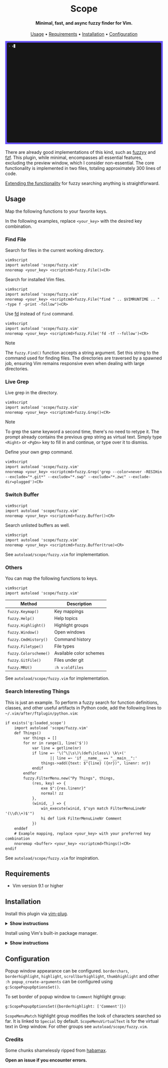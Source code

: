 <h1 align="center"> Scope </h1>

<h4 align="center"> Minimal, fast, and async fuzzy finder for Vim. </h4>

<p align="center">
  <a href="#usage">Usage</a> •
  <a href="#requirements">Requirements</a> •
  <a href="#installation">Installation</a> •
  <a href="#configuration">Configuration</a>
</p>

![Demo](img/demo.gif)

There are already good implementations of this kind, such as [fuzzyy](https://github.com/Donaldttt/fuzzyy) and
[fzf](https://github.com/junegunn/fzf). This plugin, while minimal, encompasses all essential features, excluding the preview window, which I consider non-essential. The core functionality is implemented in two files, totaling approximately 300 lines of code.

<a href="#Search-Interesting-Things">Extending the functionality</a> for fuzzy searching anything is straightforward.

## Usage

Map the following functions to your favorite keys.

In the following examples, replace `<your_key>` with the desired key combination.

### Find File

Search for files in the current working directory.

```
vim9script
import autoload 'scope/fuzzy.vim'
nnoremap <your_key> <scriptcmd>fuzzy.File()<CR>
```

Search for installed Vim files.

```
vim9script
import autoload 'scope/fuzzy.vim'
nnoremap <your_key> <scriptcmd>fuzzy.File("find " .. $VIMRUNTIME .. " -type f -print -follow")<CR>
```

Use [fd](https://github.com/sharkdp/fd) instead of `find` command.

```
vim9script
import autoload 'scope/fuzzy.vim'
nnoremap <your_key> <scriptcmd>fuzzy.File('fd -tf --follow')<CR>
```

> [!NOTE]
> The `fuzzy.Find()` function accepts a string argument. Set this string to the command used for finding files. The directories are traversed by a spawned job, ensuring Vim remains responsive even when dealing with large directories.

### Live Grep

Live grep in the directory.

```
vim9script
import autoload 'scope/fuzzy.vim'
nnoremap <your_key> <scriptcmd>fuzzy.Grep()<CR>
```

> [!NOTE]
> To grep the same keyword a second time, there's no need to retype it. The prompt already contains the previous grep string as virtual text. Simply type `<Right>` or `<PgDn>` key to fill in and continue, or type over it to dismiss.

Define your own grep command.

```
vim9script
import autoload 'scope/fuzzy.vim'
nnoremap <your_key> <scriptcmd>fuzzy.Grep('grep --color=never -RESIHin --exclude="*.git*" --exclude="*.swp" --exclude="*.zwc" --exclude-dir=plugged')<CR>
```

### Switch Buffer

```
vim9script
import autoload 'scope/fuzzy.vim'
nnoremap <your_key> <scriptcmd>fuzzy.Buffer()<CR>
```

Search unlisted buffers as well.

```
vim9script
import autoload 'scope/fuzzy.vim'
nnoremap <your_key> <scriptcmd>fuzzy.Buffer(true)<CR>
```

See `autoload/scope/fuzzy.vim` for implementation.

### Others

You can map the following functions to keys.

```
vim9script
import autoload 'scope/fuzzy.vim'
```

Method|Description
------|-----------
`fuzzy.Keymap()` | Key mappings
`fuzzy.Help()` | Help topics
`fuzzy.Highlight()` | Highlight groups
`fuzzy.Window()` | Open windows
`fuzzy.CmdHistory()` | Command history
`fuzzy.Filetype()` | File types
`fuzzy.Colorscheme()` | Available color schemes
`fuzzy.GitFile()` | Files under git
`fuzzy.MRU()` | `:h v:oldfiles`

See `autoload/scope/fuzzy.vim` for implementation.

### Search Interesting Things

This is just an example. To perform a fuzzy search for function definitions, classes, and other useful artifacts in Python code, add the following lines to `~/.vim/after/ftplugin/python.vim`:

```
if exists('g:loaded_scope')
    import autoload 'scope/fuzzy.vim'
    def Things()
        var things = []
        for nr in range(1, line('$'))
            var line = getline(nr)
            if line =~ '\(^\|\s\)\(def\|class\) \k\+('
                    || line =~ 'if __name__ == "__main__":'
                things->add({text: $"{line} ({nr})", linenr: nr})
            endif
        endfor
        fuzzy.FilterMenu.new("Py Things", things,
            (res, key) => {
                exe $":{res.linenr}"
                normal! zz
            },
            (winid, _) => {
                win_execute(winid, $"syn match FilterMenuLineNr '(\\d\\+)$'")
                hi def link FilterMenuLineNr Comment
            })
    enddef
    # Example mapping, replace <your_key> with your preferred key combination
    nnoremap <buffer> <your_key> <scriptcmd>Things()<CR>
endif
```

See `autoload/scope/fuzzy.vim` for inspiration.

## Requirements

- Vim version 9.1 or higher

## Installation

Install this plugin via [vim-plug](https://github.com/junegunn/vim-plug).

<details><summary><b>Show instructions</b></summary>
<br>
  
Using vim9 script:

```vim
vim9script
plug#begin()
Plug 'girishji/scope.vim'
plug#end()
```

Using legacy script:

```vim
call plug#begin()
Plug 'girishji/scope.vim'
call plug#end()
```

</details>

Install using Vim's built-in package manager.

<details><summary><b>Show instructions</b></summary>
<br>
  
```bash
$ mkdir -p $HOME/.vim/pack/downloads/opt
$ cd $HOME/.vim/pack/downloads/opt
$ git clone https://github.com/girishji/scope.vim.git
```

Add the following line to your $HOME/.vimrc file.

```vim
packadd scope.vim
```

</details>

## Configuration

Popup window appearance can be configured. `borderchars`, `borderhighlight`, `highlight`,
`scrollbarhighlight`, `thumbhighlight` and  other `:h popup_create-arguments` can be
configured using `g:ScopePopupOptionsSet()`.

To set border of popup window to `Comment` highlight group:

```
g:ScopePopupOptionsSet({borderhighlight: ['Comment']})
```

`ScopeMenuMatch` highlight group modifies the look of characters searched so
far. It is linked to `Special` by default.
`ScopeMenuVirtualText` is for the virtual text in Grep window.
For other groups
see `autoload/scope/fuzzy.vim`.

### Credits

Some chunks shamelessly ripped from [habamax](https://github.com/habamax/.vim/blob/master/autoload/).

**Open an issue if you encounter errors.**
